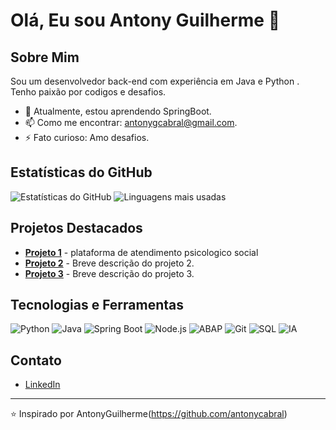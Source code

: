 # Olá, Eu sou Antony Guilherme 👋

## Sobre Mim
Sou um desenvolvedor back-end com experiência em Java e Python . Tenho paixão por codigos e desafios.

- 🌱 Atualmente, estou aprendendo SpringBoot.
- 📫 Como me encontrar: antonygcabral@gmail.com.
- ⚡ Fato curioso: Amo desafios.

## Estatísticas do GitHub
![Estatísticas do GitHub](https://github-readme-stats.vercel.app/api?username=antonycabral&show_icons=true&theme=blueberry)
![Linguagens mais usadas](https://github-readme-stats.vercel.app/api/top-langs/?username=antonycabral&layout=compact&theme=blueberry)

## Projetos Destacados
- [**Projeto 1**](https://github.com/antonycabral/ApoiaMaisplatform) - plataforma de atendimento psicologico social
- [**Projeto 2**](https://github.com/seu-username/projeto2) - Breve descrição do projeto 2.
- [**Projeto 3**](https://github.com/seu-username/projeto3) - Breve descrição do projeto 3.

## Tecnologias e Ferramentas
![Python](https://img.shields.io/badge/-Python-3776AB?style=flat&logo=python&logoColor=white)
![Java](https://img.shields.io/badge/-Java-007396?style=flat&logo=java&logoColor=white)
![Spring Boot](https://img.shields.io/badge/-Spring_Boot-6DB33F?style=flat&logo=spring&logoColor=white)
![Node.js](https://img.shields.io/badge/-Node.js-339933?style=flat&logo=node.js&logoColor=white)
![ABAP](https://img.shields.io/badge/-ABAP-0A84C1?style=flat&logo=sap&logoColor=white)
![Git](https://img.shields.io/badge/-Git-F05032?style=flat&logo=git&logoColor=white)
![SQL](https://img.shields.io/badge/-SQL-4479A1?style=flat&logo=postgresql&logoColor=white)
![IA](https://img.shields.io/badge/-Inteligência_Artificial-00BFFF?style=flat&logo=ai&logoColor=white)

## Contato
- [LinkedIn](https://www.linkedin.com/in/antony-guilherme/)

---

⭐️ Inspirado por AntonyGuilherme(https://github.com/antonycabral)
